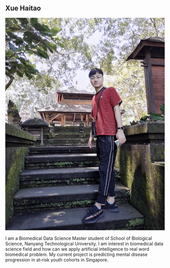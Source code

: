 ## Xue Haitao

![haitao](/images/xuehaitao.jpg)

I am a Biomedical Data Science Master student of School of Biological Science, Nanyang Technological University. I am interest in biomedical data science field and how can we apply artificial intelligence to real word biomedical problem. My current project is predicting mental disease progression in at‐risk youth cohorts in Singapore.
